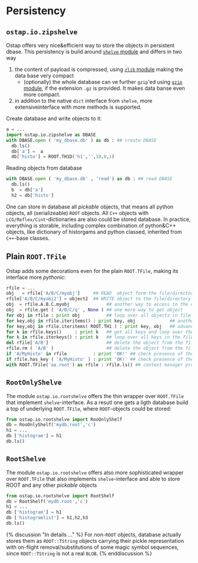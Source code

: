 # Persistency 

##  `ostap.io.zipshelve`
Ostap offers very nice&efficient way to store the objects in persistent dbase.
This persistency is build around [`shelve` module](https://docs.python.org/2/library/shelve.html) and differs in two way
 1. the content of payload is compressed, using [`zlib` module](https://docs.python.org/2/library/zlib.html) making the data base very compact 
     - (optionally) the whole database can ve further  `gzip`'ed using [`gzip` module](https://docs.python.org/2/library/gzip.html), if the extension `.gz` is provided. It makes data banse even more compact.
 2. in addition to the native `dict` interface from `shelve`, more extensiveinterface with more methods is supported. 

Create database and write objects to it: 
```python
a = ...
import ostap.io.zipshelve as DBASE 
with DBASE.open ( 'my_dbase.db' ) as db : ## create DBASE 
  db.ls() 
  db['a'] =  a
  db['histo'] = ROOT.TH1D('h1','',10,0,1)
```
Reading objects from database 
```python
with DBASE.open ( 'my_dbase.db' , 'read') as db : ## read DBASE 
  db.ls() 
  b  = db['a'] 
  h2 = db['histo']
```
One can store in database all _pickable_ objects, that means all python objects, all (serializeable) `ROOT` objects. All `C++` objects  with `LCG/Reflex/Cint`-dictionaries are also could be stored database. In practice, everything is storable, including complex combination of python&C++ objects, like dictionary of historgams and python classed, inherited from `C++`-base classes.   

## Plain `ROOT.TFile`

Ostap adds some  decorations even for the plain `ROOT.TFile`, making its interface more _pythonic_:
```python
rfile = ...
obj   = rfile['A/B/C/myobj']     ## READ  object form the file/directory
rfile['A/B/C/myobj2'] = object2  ## WRITE object to the file/directory 
obj  = rfile.A.B.C.myobj              ## another way to access to the object
obj  = rfile.get ( 'A/B/C/q' , None ) ## one more way to get object 
for obj in rfile : print obj          ## loop over all objects in file
for key,obj in rfile.iteritems() : print key, obj             ## another loop
for key,obj in rfile.iteritems( ROOT.TH1 ) : print key, obj   ## advanced loop, get only histograms 
for k in rfile.keys()     : print k   ## get all keys and loop over them 
for k in rfile.iterkeys() : print k   ## loop over all keys in the file
del rfile['A/B']                      ## delete the object from the file
rfile.rm ( 'A/B' )                    ## delete the object from the file
if 'A/MyHisto' in rfile          : print 'OK!' ## check presence of the key
if rfile.has_key ( 'A/MyHisto' ) : print 'OK!' ## check presence of the key
with ROOT.TFile('aa.root') as rfile : rfile.ls() ## context manager protocol
```

## `RootOnlyShelve`

The module `ostap.io.rootshelve` offers the thin wrapper over `ROOT.TFile` that implement `shelve`-interface. As a resutl one gets a ligth database build a top of underlying `ROOT.TFile`, where `ROOT`-objects could be stored: 
```python
from ostap.io.rootshelve import RooOnlyShelf
db = RooOnlyShelf('mydb.root','c')
h1 = ...
db ['histogram'] = h1
db.ls()
```

## `RootShelve`

The module `ostap.io.rootshelve` offers also more  sophisticated wrapper over `ROOT.TFile` that also implements `shelve`-interface and able to store ROOT and any other _pickable_ objects 
```python
from ostap.io.rootshelve import RootShelf
db = RootShelf('mydb.root','c')
h1 = ...
db ['histogram'] = h1
db ['histogramlist'] = h1,h2,h3
db.ls()
```
{% discussion "In details ..." %}
For non-`ROOT` objects, database actually stores them as `ROOT::TString` objects carrying their pickle representation  
with on-flight removal/substitutions of some magic symbol sequences, since `ROOT::TString` is not a real `BLOB`. 
{% enddiscussion %}






 
 
